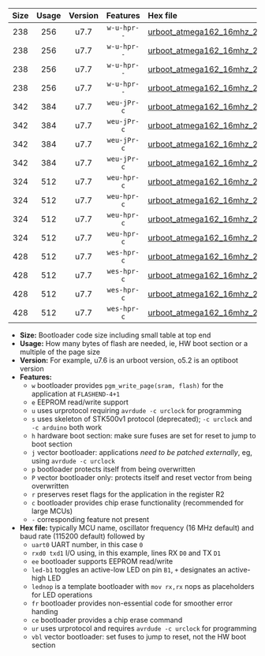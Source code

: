 |Size|Usage|Version|Features|Hex file|
|:-:|:-:|:-:|:-:|:--|
|238|256|u7.7|`w-u-hpr--`|[urboot_atmega162_16mhz_2400bps_uart0_rxd0_txd1_led+b0_fr_ur.hex](https://raw.githubusercontent.com/stefanrueger/urboot.hex/main/mcus/atmega162/fcpu_16mhz/2400_bps/urboot_atmega162_16mhz_2400bps_uart0_rxd0_txd1_led+b0_fr_ur.hex)|
|238|256|u7.7|`w-u-hpr--`|[urboot_atmega162_16mhz_2400bps_uart0_rxd0_txd1_lednop_fr_ur.hex](https://raw.githubusercontent.com/stefanrueger/urboot.hex/main/mcus/atmega162/fcpu_16mhz/2400_bps/urboot_atmega162_16mhz_2400bps_uart0_rxd0_txd1_lednop_fr_ur.hex)|
|238|256|u7.7|`w-u-hpr--`|[urboot_atmega162_16mhz_2400bps_uart1_rxb2_txb3_led+b0_fr_ur.hex](https://raw.githubusercontent.com/stefanrueger/urboot.hex/main/mcus/atmega162/fcpu_16mhz/2400_bps/urboot_atmega162_16mhz_2400bps_uart1_rxb2_txb3_led+b0_fr_ur.hex)|
|238|256|u7.7|`w-u-hpr--`|[urboot_atmega162_16mhz_2400bps_uart1_rxb2_txb3_lednop_fr_ur.hex](https://raw.githubusercontent.com/stefanrueger/urboot.hex/main/mcus/atmega162/fcpu_16mhz/2400_bps/urboot_atmega162_16mhz_2400bps_uart1_rxb2_txb3_lednop_fr_ur.hex)|
|342|384|u7.7|`weu-jPr-c`|[urboot_atmega162_16mhz_2400bps_uart0_rxd0_txd1_ee_led+b0_fr_ce_ur_vbl.hex](https://raw.githubusercontent.com/stefanrueger/urboot.hex/main/mcus/atmega162/fcpu_16mhz/2400_bps/urboot_atmega162_16mhz_2400bps_uart0_rxd0_txd1_ee_led+b0_fr_ce_ur_vbl.hex)|
|342|384|u7.7|`weu-jPr-c`|[urboot_atmega162_16mhz_2400bps_uart0_rxd0_txd1_ee_lednop_fr_ce_ur_vbl.hex](https://raw.githubusercontent.com/stefanrueger/urboot.hex/main/mcus/atmega162/fcpu_16mhz/2400_bps/urboot_atmega162_16mhz_2400bps_uart0_rxd0_txd1_ee_lednop_fr_ce_ur_vbl.hex)|
|342|384|u7.7|`weu-jPr-c`|[urboot_atmega162_16mhz_2400bps_uart1_rxb2_txb3_ee_led+b0_fr_ce_ur_vbl.hex](https://raw.githubusercontent.com/stefanrueger/urboot.hex/main/mcus/atmega162/fcpu_16mhz/2400_bps/urboot_atmega162_16mhz_2400bps_uart1_rxb2_txb3_ee_led+b0_fr_ce_ur_vbl.hex)|
|342|384|u7.7|`weu-jPr-c`|[urboot_atmega162_16mhz_2400bps_uart1_rxb2_txb3_ee_lednop_fr_ce_ur_vbl.hex](https://raw.githubusercontent.com/stefanrueger/urboot.hex/main/mcus/atmega162/fcpu_16mhz/2400_bps/urboot_atmega162_16mhz_2400bps_uart1_rxb2_txb3_ee_lednop_fr_ce_ur_vbl.hex)|
|324|512|u7.7|`weu-hpr-c`|[urboot_atmega162_16mhz_2400bps_uart0_rxd0_txd1_ee_led+b0_fr_ce_ur.hex](https://raw.githubusercontent.com/stefanrueger/urboot.hex/main/mcus/atmega162/fcpu_16mhz/2400_bps/urboot_atmega162_16mhz_2400bps_uart0_rxd0_txd1_ee_led+b0_fr_ce_ur.hex)|
|324|512|u7.7|`weu-hpr-c`|[urboot_atmega162_16mhz_2400bps_uart0_rxd0_txd1_ee_lednop_fr_ce_ur.hex](https://raw.githubusercontent.com/stefanrueger/urboot.hex/main/mcus/atmega162/fcpu_16mhz/2400_bps/urboot_atmega162_16mhz_2400bps_uart0_rxd0_txd1_ee_lednop_fr_ce_ur.hex)|
|324|512|u7.7|`weu-hpr-c`|[urboot_atmega162_16mhz_2400bps_uart1_rxb2_txb3_ee_led+b0_fr_ce_ur.hex](https://raw.githubusercontent.com/stefanrueger/urboot.hex/main/mcus/atmega162/fcpu_16mhz/2400_bps/urboot_atmega162_16mhz_2400bps_uart1_rxb2_txb3_ee_led+b0_fr_ce_ur.hex)|
|324|512|u7.7|`weu-hpr-c`|[urboot_atmega162_16mhz_2400bps_uart1_rxb2_txb3_ee_lednop_fr_ce_ur.hex](https://raw.githubusercontent.com/stefanrueger/urboot.hex/main/mcus/atmega162/fcpu_16mhz/2400_bps/urboot_atmega162_16mhz_2400bps_uart1_rxb2_txb3_ee_lednop_fr_ce_ur.hex)|
|428|512|u7.7|`wes-hpr-c`|[urboot_atmega162_16mhz_2400bps_uart0_rxd0_txd1_ee_led+b0_fr_ce.hex](https://raw.githubusercontent.com/stefanrueger/urboot.hex/main/mcus/atmega162/fcpu_16mhz/2400_bps/urboot_atmega162_16mhz_2400bps_uart0_rxd0_txd1_ee_led+b0_fr_ce.hex)|
|428|512|u7.7|`wes-hpr-c`|[urboot_atmega162_16mhz_2400bps_uart0_rxd0_txd1_ee_lednop_fr_ce.hex](https://raw.githubusercontent.com/stefanrueger/urboot.hex/main/mcus/atmega162/fcpu_16mhz/2400_bps/urboot_atmega162_16mhz_2400bps_uart0_rxd0_txd1_ee_lednop_fr_ce.hex)|
|428|512|u7.7|`wes-hpr-c`|[urboot_atmega162_16mhz_2400bps_uart1_rxb2_txb3_ee_led+b0_fr_ce.hex](https://raw.githubusercontent.com/stefanrueger/urboot.hex/main/mcus/atmega162/fcpu_16mhz/2400_bps/urboot_atmega162_16mhz_2400bps_uart1_rxb2_txb3_ee_led+b0_fr_ce.hex)|
|428|512|u7.7|`wes-hpr-c`|[urboot_atmega162_16mhz_2400bps_uart1_rxb2_txb3_ee_lednop_fr_ce.hex](https://raw.githubusercontent.com/stefanrueger/urboot.hex/main/mcus/atmega162/fcpu_16mhz/2400_bps/urboot_atmega162_16mhz_2400bps_uart1_rxb2_txb3_ee_lednop_fr_ce.hex)|

- **Size:** Bootloader code size including small table at top end
- **Usage:** How many bytes of flash are needed, ie, HW boot section or a multiple of the page size
- **Version:** For example, u7.6 is an urboot version, o5.2 is an optiboot version
- **Features:**
  + `w` bootloader provides `pgm_write_page(sram, flash)` for the application at `FLASHEND-4+1`
  + `e` EEPROM read/write support
  + `u` uses urprotocol requiring `avrdude -c urclock` for programming
  + `s` uses skeleton of STK500v1 protocol (deprecated); `-c urclock` and `-c arduino` both work
  + `h` hardware boot section: make sure fuses are set for reset to jump to boot section
  + `j` vector bootloader: applications *need to be patched externally*, eg, using `avrdude -c urclock`
  + `p` bootloader protects itself from being overwritten
  + `P` vector bootloader only: protects itself and reset vector from being overwritten
  + `r` preserves reset flags for the application in the register R2
  + `c` bootloader provides chip erase functionality (recommended for large MCUs)
  + `-` corresponding feature not present
- **Hex file:** typically MCU name, oscillator frequency (16 MHz default) and baud rate (115200 default) followed by
  + `uart0` UART number, in this case `0`
  + `rxd0 txd1` I/O using, in this example, lines RX `D0` and TX `D1`
  + `ee` bootloader supports EEPROM read/write
  + `led-b1` toggles an active-low LED on pin `B1`, `+` designates an active-high LED
  + `lednop` is a template bootloader with `mov rx,rx` nops as placeholders for LED operations
  + `fr` bootloader provides non-essential code for smoother error handing
  + `ce` bootloader provides a chip erase command
  + `ur` uses urprotocol and requires `avrdude -c urclock` for programming
  + `vbl` vector bootloader: set fuses to jump to reset, not the HW boot section
